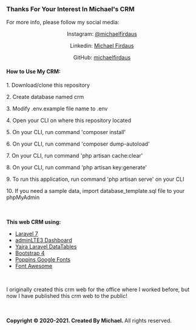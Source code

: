 <b><h3>Thanks For Your Interest In Michael's CRM</h3></b>
<p> For more info, please follow my social media:</p>
<p align="center">Instagram: <a href="https://www.instagram.com/michaelfirdaus/" target="_blank">@michaelfirdaus</a></p>
<p align="center">Linkedin: <a href="https://www.linkedin.com/in/michaelfirdaus/" target="_blank">Michael Firdaus</a></p>
<p align="center">GitHub: <a href="https://github.com/michaelfirdaus" target="_blank">michaelfirdaus</a></p>

<b><h4>How to Use My CRM:</h4></b>
<p>1. Download/clone this repository</p>
<p>2. Create database named crm</p>
<p>3. Modify .env.example file name to .env </p>
<p>4. Open your CLI on where this repository located</p>
<p>5. On your CLI, run command 'composer install' </p>
<p>6. On your CLI, run command 'composer dump-autoload' </p>
<p>7. On your CLI, run command 'php artisan cache:clear' </p>
<p>8. On your CLI, run command 'php artisan key:generate' </p>
<p>9. To run this application, run command 'php artisan serve' on your CLI</p>
<p>10. If you need a sample data, import database_template.sql file to your phpMyAdmin</p>
<br><br>
<b>This web CRM using:</b>
<ul>
    <li><a href="https://laravel.com/docs/7.x/releases" target="_blank">Laravel 7</li>
    <li><a href="https://adminlte.io/themes/dev/AdminLTE/index.html" target="_blank">adminLTE3 Dashboard</a></li>
    <li><a href="https://github.com/yajra/laravel-datatables" target="_blank">Yajra Laravel DataTables</a></li>
    <li><a href="https://getbootstrap.com/docs/4.0/getting-started/introduction/" target="_blank">Bootstrap 4</a></li>
    <li><a href="https://fonts.google.com/specimen/Poppins?preview.text_type=custom" target="_blank">Poppins Google Fonts</a></li>
    <li><a href="https://fontawesome.com/" target="_blank">Font Awesome</a></li>
</ul>
<br>
    
<p>I originally created this crm web for the office where I worked before, but now I have published this crm web to the public!</p>

<br><br>
<b>Copyright &copy; 2020-2021. Created By Michael. </b>All rights reserved.

